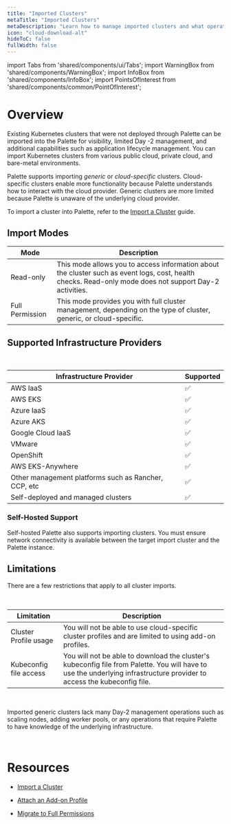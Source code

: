 ```yaml
---
title: "Imported Clusters"
metaTitle: "Imported Clusters"
metaDescription: "Learn how to manage imported clusters and what operations are supported with Palette."
icon: "cloud-download-alt"
hideToC: false
fullWidth: false
---
```


import Tabs from 'shared/components/ui/Tabs';
import WarningBox from 'shared/components/WarningBox';
import InfoBox from 'shared/components/InfoBox';
import PointsOfInterest from 'shared/components/common/PointOfInterest';

# Overview

Existing Kubernetes clusters that were not deployed through Palette can be imported into the Palette for visibility, limited Day -2 management, and additional capabilities such as application lifecycle management. You can import Kubernetes clusters from various public cloud, private cloud, and bare-metal environments.

Palette supports importing _generic_ or _cloud-specific_ clusters. Cloud-specific clusters enable more functionality because Palette understands how to interact with the cloud provider. Generic clusters are more limited because Palette is unaware of the underlying cloud provider. 

To import a cluster into Palette, refer to the [Import a Cluster](/clusters/imported-clusters/cluster-import) guide.

## Import Modes


| Mode | Description |
|---|---|
| Read-only| This mode allows you to access information about the cluster such as event logs, cost, health checks. Read-only mode does not support Day-2 activities. |
| Full Permission|  This mode provides you with full cluster management, depending on the type of cluster, generic, or cloud-specific.|



## Supported Infrastructure Providers
  
<br />

| Infrastructure Provider | Supported 
|---|---| 
| AWS IaaS | ✅ |
| AWS EKS  | ✅ | 
| Azure IaaS | ✅ | 
| Azure AKS  | ✅ | 
| Google Cloud IaaS | ✅ |
| VMware | ✅ | 
|OpenShift | ✅ | 
| AWS EKS-Anywhere | ✅ | 
| Other management platforms such as Rancher, CCP, etc | ✅ |
| Self-deployed and managed clusters  | ✅ |

### Self-Hosted Support

Self-hosted Palette also supports importing clusters. You must ensure network connectivity is available between the target import cluster and the Palette instance.


## Limitations

There are a few restrictions that apply to all cluster imports.

<br />

| Limitation | Description|
|---|---|
| Cluster Profile usage|  You will not be able to use cloud-specific cluster profiles and are limited to using add-on profiles.|
| Kubeconfig file access| You will not be able to download the cluster's kubeconfig file from Palette. You will have to use the underlying infrastructure provider to access the kubeconfig file.|


<br />


<WarningBox>

Imported generic clusters lack many Day-2 management operations such as scaling nodes, adding worker pools, or any operations that require Palette to have knowledge of the underlying infrastructure.

</WarningBox>

<br />


# Resources

- [Import a Cluster](/clusters/imported-clusters/cluster-import)


- [Attach an Add-on Profile](/clusters/imported-clusters/attach-add-on-profile)


- [Migrate to Full Permissions](/clusters/imported-clusters/migrate-full-permissions)

<br />


